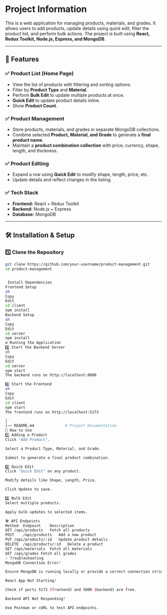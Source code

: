 # Project Information

This is a web application for managing products, materials, and grades. It allows users to add products, update details using quick edit, filter the product list, and perform bulk actions. The project is built using **React, Redux Toolkit, Node.js, Express, and MongoDB**.

---

## 🚀 Features

### ✅ Product List (Home Page)
- View the list of products with filtering and sorting options.
- Filter by **Product Type** and **Material**.
- Perform **Bulk Edit** to update multiple products at once.
- **Quick Edit** to update product details inline.
- Show **Product Count**.

### ✅ Product Management
- Store products, materials, and grades in separate MongoDB collections.
- Combine selected **Product, Material, and Grade** to generate a **final product name**.
- Maintain a **product combination collection** with price, currency, shape, length, and thickness.

### ✅ Product Editing
- Expand a row using **Quick Edit** to modify shape, length, price, etc.
- Update details and reflect changes in the listing.

### ✅ Tech Stack
- **Frontend:** React + Redux Toolkit
- **Backend:** Node.js + Express
- **Database:** MongoDB

---

## 🛠️ Installation & Setup

### 1️⃣ Clone the Repository
```sh
git clone https://github.com/your-username/product-management.git
cd product-management


 Install Dependencies
Frontend Setup
sh
Copy
Edit
cd client
npm install
Backend Setup
sh
Copy
Edit
cd server
npm install
⚙️ Running the Application
3️⃣ Start the Backend Server
sh
Copy
Edit
cd server
npm start
The backend runs on http://localhost:8080

4️⃣ Start the Frontend
sh
Copy
Edit
cd client
npm start
The frontend runs on http://localhost:5173

│
│── README.md              # Project Documentation
📌 How to Use
1️⃣ Adding a Product
Click "Add Product".

Select a Product Type, Material, and Grade.

Submit to generate a final product combination.

2️⃣ Quick Edit
Click "Quick Edit" on any product.

Modify details like Shape, Length, Price.

Click Update to save.

3️⃣ Bulk Edit
Select multiple products.

Apply bulk updates to selected items.

🛠 API Endpoints
Method	Endpoint	Description
GET	/api/products	Fetch all products
POST	/api/products	Add a new product
PUT	/api/products/:id	Update product details
DELETE	/api/products/:id	Delete a product
GET	/api/materials	Fetch all materials
GET	/api/grades	Fetch all grades
💡 Troubleshooting
MongoDB Connection Error?

Ensure MongoDB is running locally or provide a correct connection string.

React App Not Starting?

Check if ports 5173 (frontend) and 5000 (backend) are free.

Backend API Not Responding?

Use Postman or cURL to test API endpoints.

